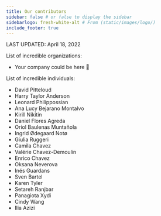 ```yaml
---
title: Our contributors
sidebar: false # or false to display the sidebar
sidebarlogo: fresh-white-alt # From (static/images/logo/)
include_footer: true
---
```


LAST UPDATED: April 18, 2022

List of incredible organizations:

* Your company could be here 🤗

List of incredible individuals:

* David Pitteloud
* Harry Taylor Anderson
* Leonard Philippossian
* Ana Lucy Bejarano Montalvo
* Kirill Nikitin
* Daniel Flores Agreda
* Oriol Baulenas Muntañola
* Ingrid Ødegaard Notø
* Giulia Ruggeri
* Camila Chavez
* Valérie Chavez-Demoulin
* Enrico Chavez
* Oksana Neverova
* Inés Guardans
* Sven Bartel
* Karen Tyler
* Setareh Ranjbar
* Panagiota Xydi
* Cindy Wang
* Ilia Azizi
